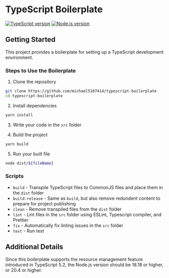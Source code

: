 # TypeScript Boilerplate

[![TypeScript version][ts-badge]][typescript-5-5]
[![Node.js version][nodejs-badge]][nodejs]

## Getting Started

This project provides a boilerplate for setting up a TypeScript development environment.

### Steps to Use the Boilerplate

1. Clone the repository

```sh
git clone https://github.com/michael5107414/typescript-boilerplate
cd typescript-boilerplate
```

2. Install dependencies

```sh
yarn install
```

3. Write your code in the `src` folder

4. Build the project

```sh
yarn build
```

5. Run your built file

```sh
node dist/${fileName}
```

### Scripts

- `build` - Transpile TypeScript files to CommonJS files and place them in the `dist` folder
- `build:release` - Same as `build`, but also remove redundent content to prepare for project publishing
- `clean` - Remove transpiled files from the `dist` folder
- `lint` - Lint files in the `src` folder using ESLint, Typescript compiler, and Prettier
- `fix` - Automatically fix linting issues in the `src` folder
- `test` - Run test

## Additional Details

Since this boilerplate supports the resource management feature introduced in TypeScript 5.2, the Node.js version should be 18.18 or higher, or 20.4 or higher.

[ts-badge]: https://img.shields.io/badge/TypeScript-5.5-blue.svg
[typescript-5-5]: https://devblogs.microsoft.com/typescript/announcing-typescript-5-5/
[nodejs-badge]: https://img.shields.io/badge/Node.js->=%2018.18%20<19.0.0%20||%20>=20.4.0-blue.svg
[nodejs]: https://nodejs.org/dist/latest-v20.x/docs/api/
